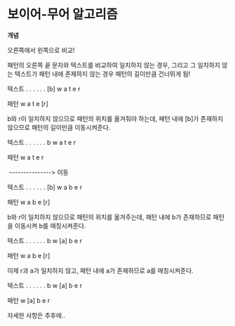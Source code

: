 # 보이어-무어 알고리즘

**개념**

오른쪽에서 왼쪽으로 비교!

패턴의 오른쪽 끝 문자와 텍스트를 비교하여 일치하지 않는 경우, 그리고 그 일치하지 않는 텍스트가 패턴 내에 존재하지 않는 경우 패턴의 길이만큼 건너뛰게 됨!

텍스트 . . . . . . [b] w a t e r

패턴     w a t e [r]

b와 r이 일치하지 않으므로 패턴의 위치를 옮겨줘야 하는데, 패턴 내에 [b]가 존재하지 않으므로 패턴의 길이만큼 이동시켜준다.

텍스트 . . . . . . b w a t e r

패턴         		   w a t e r

​			---------------> 이동

텍스트 . . . . . . [b] w a b e r

패턴     w a b e [r]

b와 r이 일치하지 않으므로 패턴의 위치를 옮겨주는데, 패턴 내에 b가 존재하므로 패턴을 이동시켜 b를 매칭시켜준다.

텍스트 . . . . . . b w [a] b e r

패턴     	 w a b e [r]

이제 r과 a가 일치하지 않고, 패턴 내에 a가 존재하므로 a를 매칭시켜준다.

텍스트 . . . . . . b w [a] b e r

패턴     	 		  w [a] b e r



자세한 사항은 추후에..

